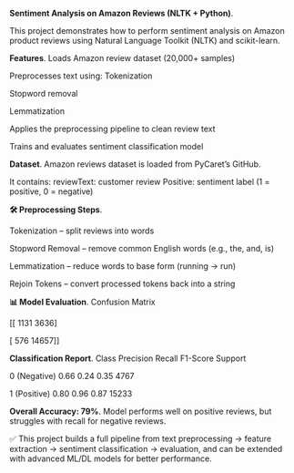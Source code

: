 **Sentiment Analysis on Amazon Reviews (NLTK + Python)**.

This project demonstrates how to perform sentiment analysis on Amazon product reviews using Natural Language Toolkit (NLTK) and scikit-learn.


**Features**.
Loads Amazon review dataset (20,000+ samples)

Preprocesses text using:
Tokenization

Stopword removal

Lemmatization

Applies the preprocessing pipeline to clean review text

Trains and evaluates sentiment classification model

**Dataset**.
Amazon reviews dataset is loaded from PyCaret’s GitHub.

It contains:
reviewText: customer review
Positive: sentiment label (1 = positive, 0 = negative)

**🛠️ Preprocessing Steps**.

Tokenization – split reviews into words

Stopword Removal – remove common English words (e.g., the, and, is)

Lemmatization – reduce words to base form (running → run)

Rejoin Tokens – convert processed tokens back into a string

**📊 Model Evaluation**.
Confusion Matrix

[[ 1131  3636]

 [  576 14657]]

**Classification Report**.
Class	Precision	Recall	F1-Score	Support

0 (Negative)	0.66	0.24	0.35	4767

1 (Positive)	0.80	0.96	0.87	15233

**Overall Accuracy: 79%**.
Model performs well on positive reviews, but struggles with recall for negative reviews.

✅ This project builds a full pipeline from text preprocessing → feature extraction → sentiment classification → evaluation, and can be extended with advanced ML/DL models for better performance.
